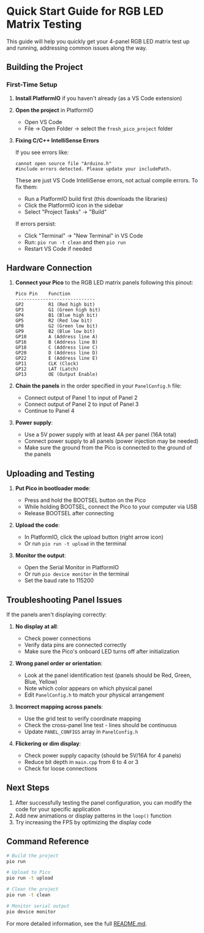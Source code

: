 # Quick Start Guide for RGB LED Matrix Testing

This guide will help you quickly get your 4-panel RGB LED matrix test up and running, addressing common issues along the way.

## Building the Project

### First-Time Setup

1. **Install PlatformIO** if you haven't already (as a VS Code extension)

2. **Open the project** in PlatformIO
   - Open VS Code
   - File → Open Folder → select the `fresh_pico_project` folder
   
3. **Fixing C/C++ IntelliSense Errors**
   
   If you see errors like:
   ```
   cannot open source file "Arduino.h"
   #include errors detected. Please update your includePath.
   ```
   
   These are just VS Code IntelliSense errors, not actual compile errors. To fix them:
   
   - Run a PlatformIO build first (this downloads the libraries)
   - Click the PlatformIO icon in the sidebar
   - Select "Project Tasks" → "Build"
   
   If errors persist:
   - Click "Terminal" → "New Terminal" in VS Code
   - Run: `pio run -t clean` and then `pio run`
   - Restart VS Code if needed

## Hardware Connection

1. **Connect your Pico** to the RGB LED matrix panels following this pinout:

   ```
   Pico Pin    Function
   -----------------------------
   GP2         R1 (Red high bit)
   GP3         G1 (Green high bit)
   GP4         B1 (Blue high bit)
   GP5         R2 (Red low bit)
   GP8         G2 (Green low bit)
   GP9         B2 (Blue low bit)
   GP10        A (Address line A)
   GP16        B (Address line B)
   GP18        C (Address line C)
   GP20        D (Address line D)
   GP22        E (Address line E)
   GP11        CLK (Clock)
   GP12        LAT (Latch)
   GP13        OE (Output Enable)
   ```

2. **Chain the panels** in the order specified in your `PanelConfig.h` file:
   - Connect output of Panel 1 to input of Panel 2
   - Connect output of Panel 2 to input of Panel 3
   - Continue to Panel 4

3. **Power supply**:
   - Use a 5V power supply with at least 4A per panel (16A total)
   - Connect power supply to all panels (power injection may be needed)
   - Make sure the ground from the Pico is connected to the ground of the panels

## Uploading and Testing

1. **Put Pico in bootloader mode**:
   - Press and hold the BOOTSEL button on the Pico
   - While holding BOOTSEL, connect the Pico to your computer via USB
   - Release BOOTSEL after connecting

2. **Upload the code**:
   - In PlatformIO, click the upload button (right arrow icon)
   - Or run `pio run -t upload` in the terminal

3. **Monitor the output**:
   - Open the Serial Monitor in PlatformIO
   - Or run `pio device monitor` in the terminal
   - Set the baud rate to 115200

## Troubleshooting Panel Issues

If the panels aren't displaying correctly:

1. **No display at all**:
   - Check power connections
   - Verify data pins are connected correctly
   - Make sure the Pico's onboard LED turns off after initialization

2. **Wrong panel order or orientation**:
   - Look at the panel identification test (panels should be Red, Green, Blue, Yellow)
   - Note which color appears on which physical panel
   - Edit `PanelConfig.h` to match your physical arrangement

3. **Incorrect mapping across panels**:
   - Use the grid test to verify coordinate mapping
   - Check the cross-panel line test - lines should be continuous
   - Update `PANEL_CONFIGS` array in `PanelConfig.h`

4. **Flickering or dim display**:
   - Check power supply capacity (should be 5V/16A for 4 panels)
   - Reduce bit depth in `main.cpp` from 6 to 4 or 3
   - Check for loose connections

## Next Steps

1. After successfully testing the panel configuration, you can modify the code for your specific application
2. Add new animations or display patterns in the `loop()` function
3. Try increasing the FPS by optimizing the display code

## Command Reference

```bash
# Build the project
pio run

# Upload to Pico
pio run -t upload

# Clean the project
pio run -t clean

# Monitor serial output
pio device monitor
```

For more detailed information, see the full [README.md](./README.md).